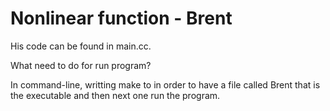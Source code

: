 # Nonlinear function - Brent

His code can be found in main.cc.

What need to do for run program?

In command-line, writting make to in order to have a file called Brent that is the executable and then next one run the program.
